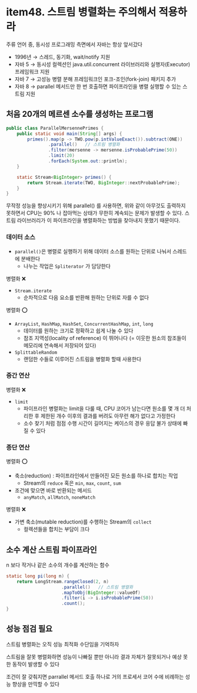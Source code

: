# item48. 스트림 병렬화는 주의해서 적용하라
주류 언어 중, 동시성 프로그래밍 측면에서 자바는 항상 앞서갔다
- 1996년 → 스레드, 동기화, wait/notify 지원
- 자바 5 → 동시성 컬렉션인 java.util.concurrent 라이브러리와 실행자(Executor) 프레임워크 지원
- 자바 7 → 고성능 병렬 분해 프레임워크인 포크-조인(fork-join) 패키지 추가
- 자바 8 → parallel 메서드만 한 번 호출하면 파이프라인을 병렬 실행할 수 있는 스트림 지원


## 처음 20개의 메르센 소수를 생성하는 프로그램
```java
public class ParallelMersennePrimes {
    public static void main(String[] args) {
        primes().map(p -> TWO.pow(p.intValueExact()).subtract(ONE))
                .parallel()   // 스트림 병렬화
                .filter(mersenne -> mersenne.isProbablePrime(50))
                .limit(20)
                .forEach(System.out::println);
    }

    static Stream<BigInteger> primes() {
        return Stream.iterate(TWO, BigInteger::nextProbablePrime);
    }
}
```
무작정 성능을 향상시키기 위해 parallel() 를 사용하면, 위와 같이 아무것도 출력하지 못하면서 CPU는 90% 나 잡아먹는 상태가 무한히 계속되는 문제가 발생할 수 있다. 스트림 라이브러리가 이 파이프라인을 병렬화하는 방법을 찾아내지 못했기 때문이다.

### 데이터 소스
- `parallel()`은 병렬로 실행하기 위해 데이터 소스를 원하는 단위로 나눠서 스레드에 분배한다
    - 나누는 작업은 `Spliterator` 가 담당한다

병렬화 ❌
- `Stream.iterate`
    - 순차적으로 다음 요소를 반환해 원하는 단위로 자를 수 없다

병렬화 ⭕️
- `ArrayList`, `HashMap`, `HashSet`, `ConcurrentHashMap`, `int`, `long`
    - 데이터를 원하는 크기로 정확하고 쉽게 나눌 수 있다
    - 참조 지역성(locality of reference) 이 뛰어나다 (= 이웃한 원소의 참조들이 메모리에 연속해서 저장되어 있다)
- `SplittableRandom`
    - 랜덤한 수들로 이루어진 스트림을 병렬화 할때 사용한다

### 중간 연산
병렬화 ❌
- `limit`
    - 파이프라인 병렬화는 limit을 다룰 때, CPU 코어가 남는다면 원소를 몇 개 더 처리한 후 제한된 개수 이후의 결과를 버려도 아무런 해가 없다고 가정한다
    - 소수 찾기 처럼 점점 수행 시간이 길어지는 케이스의 경우 응답 불가 상태에 빠질 수 있다

### 종단 연산
병렬화 ⭕️
- 축소(reduction) : 파이프라인에서 만들어진 모든 원소를 하나로 합치는 작업
    - Stream의 `reduce` 혹은 `min`, `max`, `count`, `sum`
- 조건에 맞으면 바로 반환되는 메서드
    - `anyMatch`, `allMatch`, `noneMatch`

병렬화 ❌
- 가변 축소(mutable reduction)를 수행하는 Stream의 `collect`
    - 컬렉션들을 합치는 부담이 크다

## 소수 계산 스트림 파이프라인
n 보다 작거나 같은 소수의 개수를 계산하는 함수
```java
static long pi(long n) {
    return LongStream.rangeClosed(2, n)
                     .parallel()   // 스트림 병렬화
                     .mapToObj(BigInteger::valueOf)
                     .filter(i -> i.isProbablePrime(50))
                     .count();
}
```

## 성능 점검 필요
스트림 병렬화는 오직 성능 최적화 수단임을 기억하자

스트림을 잘못 병렬화하면 성능이 나빠질 뿐만 아니라 결과 자체가 잘못되거나 예상 못한 동작이 발생할 수 있다

조건이 잘 갖춰지면 parrallel 메서드 호출 하나로 거의 프로세서 코어 수에 비례하는 성능 향상을 만끽할 수 있다